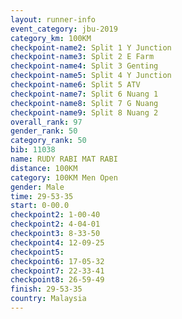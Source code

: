 ```yaml
---
layout: runner-info 
event_category: jbu-2019 
category_km: 100KM 
checkpoint-name2: Split 1 Y Junction  
checkpoint-name3: Split 2 E Farm  
checkpoint-name4: Split 3 Genting  
checkpoint-name5: Split 4 Y Junction 
checkpoint-name6: Split 5 ATV 
checkpoint-name7: Split 6 Nuang 1 
checkpoint-name8: Split 7 G Nuang 
checkpoint-name9: Split 8 Nuang 2 
overall_rank: 97
gender_rank: 50
category_rank: 50
bib: 11038
name: RUDY RABI MAT RABI
distance: 100KM
category: 100KM Men Open
gender: Male
time: 29-53-35
start: 0-00.0
checkpoint2: 1-00-40
checkpoint2: 4-04-01
checkpoint3: 8-33-50
checkpoint4: 12-09-25
checkpoint5: 
checkpoint6: 17-05-32
checkpoint7: 22-33-41
checkpoint8: 26-59-49
finish: 29-53-35
country: Malaysia
---
```

